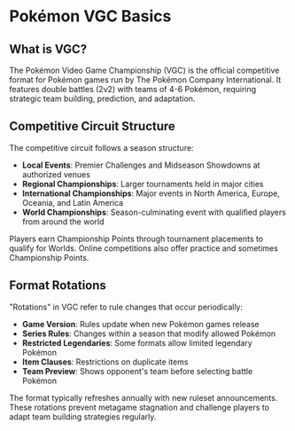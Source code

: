 # Pokémon VGC Basics

## What is VGC?

The Pokémon Video Game Championship (VGC) is the official competitive format for Pokémon games run by The Pokémon Company International. It features double battles (2v2) with teams of 4-6 Pokémon, requiring strategic team building, prediction, and adaptation.

## Competitive Circuit Structure

The competitive circuit follows a season structure:

- **Local Events**: Premier Challenges and Midseason Showdowns at authorized venues
- **Regional Championships**: Larger tournaments held in major cities
- **International Championships**: Major events in North America, Europe, Oceania, and Latin America
- **World Championships**: Season-culminating event with qualified players from around the world

Players earn Championship Points through tournament placements to qualify for Worlds. Online competitions also offer practice and sometimes Championship Points.

## Format Rotations

"Rotations" in VGC refer to rule changes that occur periodically:

- **Game Version**: Rules update when new Pokémon games release
- **Series Rules**: Changes within a season that modify allowed Pokémon
- **Restricted Legendaries**: Some formats allow limited legendary Pokémon
- **Item Clauses**: Restrictions on duplicate items
- **Team Preview**: Shows opponent's team before selecting battle Pokémon

The format typically refreshes annually with new ruleset announcements. These rotations prevent metagame stagnation and challenge players to adapt team building strategies regularly.
